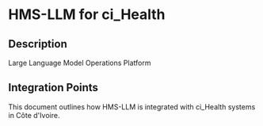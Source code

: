 # HMS-LLM for ci_Health

## Description

Large Language Model Operations Platform

## Integration Points

This document outlines how HMS-LLM is integrated with ci_Health systems in Côte d'Ivoire.

